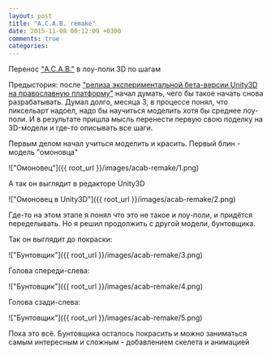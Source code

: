 ```yaml
---
layout: post
title: "A.C.A.B. remake"
date: 2015-11-08 00:12:09 +0300
comments: true
categories: 
---
```

Перенос ["A.C.A.B."](/acab) в лоу-поли 3D по шагам

Предыстория: после ["релиза экспериментальной бета-версии Unity3D на православную платформу"](http://blogs.unity3d.com/ru/2015/08/26/unity-comes-to-linux-experimental-build-now-available/) начал думать, чего бы такое начать снова разрабатывать. Думал долго, месяца 3, в процессе понял, что пиксельарт надоел, надо бы научиться моделить хотя бы среднее лоу-поли. И в результате пришла мысль перенести первую свою поделку на 3D-модели и где-то описывать все шаги.

<!--more-->

Первым делом начал учиться моделить и красить. Первый блин - модель "омоновца"

!["Омоновец"]({{ root_url }}/images/acab-remake/1.png)

А так он выглядит в редакторе Unity3D

!["Омоновец в Unity3D"]({{ root_url }}/images/acab-remake/2.png)

Где-то на этом этапе я понял что это не такое и лоу-поли, и придётся переделывать. Но я решил продолжить с другой модели, бунтовщика.

Так он выглядит до покраски:

!["Бунтовщик"]({{ root_url }}/images/acab-remake/3.png)

Голова спереди-слева:

!["Бунтовщик"]({{ root_url }}/images/acab-remake/4.png)

Голова сзади-слева:

!["Бунтовщик"]({{ root_url }}/images/acab-remake/5.png)

Пока это всё. Бунтовщика осталось покрасить и можно заниматься самым интересным и сложным - добавлением скелета и анимацией
